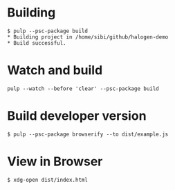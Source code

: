# Building

``` shellsession
$ pulp --psc-package build
* Building project in /home/sibi/github/halogen-demo
* Build successful.
```

# Watch and build

``` shellsession
pulp --watch --before 'clear' --psc-package build
```

# Build developer version

``` shellsession
$ pulp --psc-package browserify --to dist/example.js
```

# View in Browser

``` shellsession
$ xdg-open dist/index.html
```
